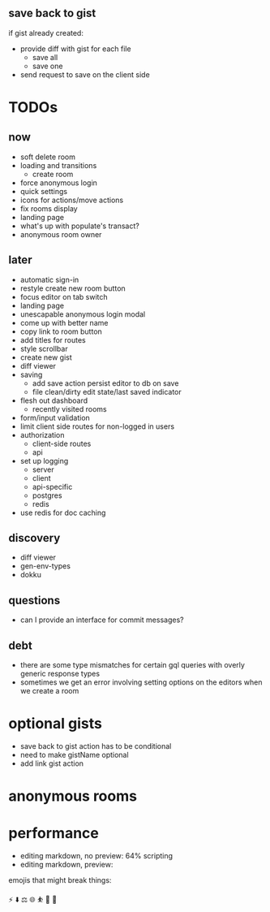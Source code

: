 ## save back to gist

if gist already created:

- provide diff with gist for each file
  - save all
  - save one
- send request to save on the client side

# TODOs

## now

- soft delete room
- loading and transitions
  - create room
- force anonymous login
- quick settings
- icons for actions/move actions
- fix rooms display
- landing page
- what's up with populate's transact?
- anonymous room owner

## later

- automatic sign-in
- restyle create new room button
- focus editor on tab switch
- landing page
- unescapable anonymous login modal
- come up with better name
- copy link to room button
- add titles for routes
- style scrollbar
- create new gist
- diff viewer
- saving
  - add save action persist editor to db on save
  - file clean/dirty edit state/last saved indicator
- flesh out dashboard
  - recently visited rooms
- form/input validation
- limit client side routes for non-logged in users
- authorization
  - client-side routes
  - api
- set up logging
  - server
  - client
  - api-specific
  - postgres
  - redis
- use redis for doc caching

## discovery

- diff viewer
- gen-env-types
- dokku

## questions

- can I provide an interface for commit messages?

## debt

- there are some type mismatches for certain gql queries with overly generic response types
- sometimes we get an error involving setting options on the editors when we create a room

# optional gists

- save back to gist action has to be conditional
- need to make gistName optional
- add link gist action

# anonymous rooms

# performance

- editing markdown, no preview: 64% scripting
- editing markdown, preview:

emojis that might break things:

⚡
⬇️
⚖️
🌐
⛹️
💯
🚨
